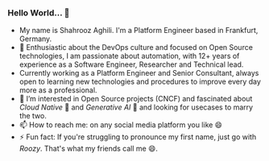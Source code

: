 ### Hello World... 👋

- My name is Shahrooz Aghili. I'm a Platform Engineer based in Frankfurt, Germany.
- 🚀 Enthusiastic about the DevOps culture and focused on Open Source technologies, I am passionate about automation, with 12+ years of experience as a Software Engineer, Researcher and Technical lead.
- Currently working as a Platform Engineer and Senior Consultant, always open to learning new technologies and procedures to improve every day more as a professional.
- 👀 I’m interested in Open Source projects (CNCF) and fascinated about _Cloud Native_ 🚀 and _Generative AI_ 🤖 and looking for usecases to marry the two. 
- 📫 How to reach me: on any social media platform you like 😄
- ⚡ Fun fact: If you're struggling to pronounce my first name, just go with _Roozy_. That's what my friends call me 😄.

<!--
**shahrooz33ce/shahrooz33ce** is a ✨ _special_ ✨ repository because its `README.md` (this file) appears on your GitHub profile.

Here are some ideas to get you started:

- 🔭 I’m currently working on ...
- 🌱 I’m currently learning ...
- 👯 I’m looking to collaborate on ...
- 🤔 I’m looking for help with ...
- 💬 Ask me about ...
- 📫 How to reach me: ...
- 😄 Pronouns: ...
- ⚡ Fun fact: ...
-->
